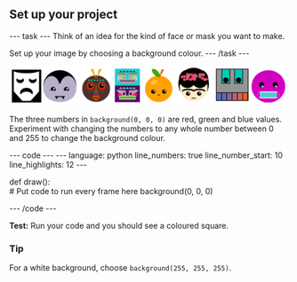 <h2 class="c-project-heading--task">Set up your project</h2>

--- task ---
Think of an idea for the kind of face or mask you want to make.

Set up your image by choosing a background colour.
--- /task --- 
 
![Examples of different faces.](images/strip.png)

The three numbers in `background(0, 0, 0)` are red, green and blue values. Experiment with changing the numbers to any whole number between 0 and 255 to change the background colour. 

<div class="c-project-code">
--- code ---
---
language: python
line_numbers: true
line_number_start: 10
line_highlights: 12
---
 
def draw():   
    # Put code to run every frame here
    background(0, 0, 0)    
  
--- /code ---
</div>

**Test:** Run your code and you should see a coloured square. 

<div class="c-project-callout c-project-callout--tip">

### Tip

For a white background, choose `background(255, 255, 255)`.

</div>
